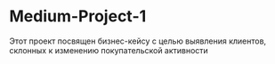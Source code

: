 # Medium-Project-1
Этот проект посвящен бизнес-кейсу с целью выявления клиентов, склонных к изменению покупательской активности
